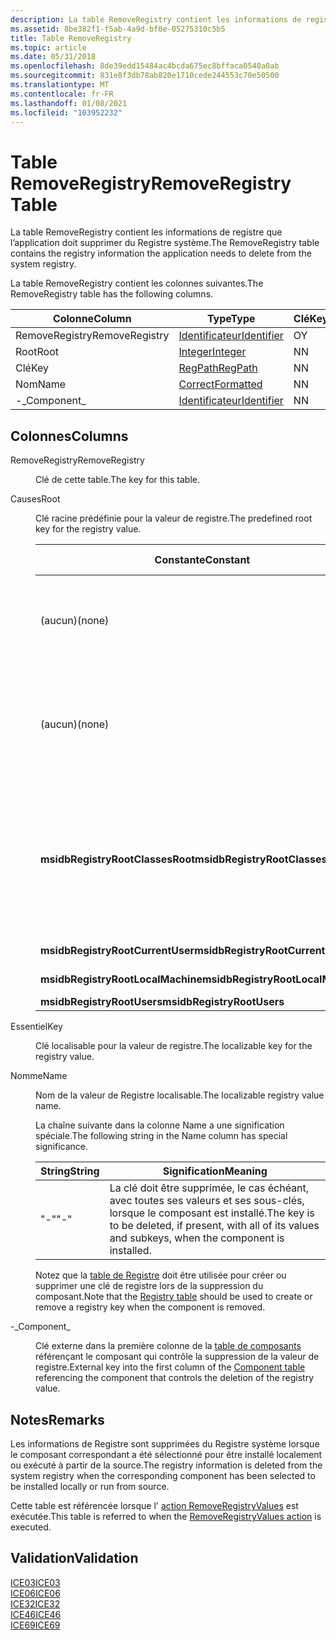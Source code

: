 ```yaml
---
description: La table RemoveRegistry contient les informations de registre que l’application doit supprimer du Registre système.
ms.assetid: 8be382f1-f5ab-4a9d-bf0e-05275310c5b5
title: Table RemoveRegistry
ms.topic: article
ms.date: 05/31/2018
ms.openlocfilehash: 8de39edd15484ac4bcda675ec8bffaca0540a0ab
ms.sourcegitcommit: 831e8f3db78ab820e1710cede244553c70e50500
ms.translationtype: MT
ms.contentlocale: fr-FR
ms.lasthandoff: 01/08/2021
ms.locfileid: "103952232"
---
```

# <a name="removeregistry-table"></a><span data-ttu-id="d8c3b-103">Table RemoveRegistry</span><span class="sxs-lookup"><span data-stu-id="d8c3b-103">RemoveRegistry Table</span></span>

<span data-ttu-id="d8c3b-104">La table RemoveRegistry contient les informations de registre que l’application doit supprimer du Registre système.</span><span class="sxs-lookup"><span data-stu-id="d8c3b-104">The RemoveRegistry table contains the registry information the application needs to delete from the system registry.</span></span>

<span data-ttu-id="d8c3b-105">La table RemoveRegistry contient les colonnes suivantes.</span><span class="sxs-lookup"><span data-stu-id="d8c3b-105">The RemoveRegistry table has the following columns.</span></span>



| <span data-ttu-id="d8c3b-106">Colonne</span><span class="sxs-lookup"><span data-stu-id="d8c3b-106">Column</span></span>         | <span data-ttu-id="d8c3b-107">Type</span><span class="sxs-lookup"><span data-stu-id="d8c3b-107">Type</span></span>                         | <span data-ttu-id="d8c3b-108">Clé</span><span class="sxs-lookup"><span data-stu-id="d8c3b-108">Key</span></span> | <span data-ttu-id="d8c3b-109">Nullable</span><span class="sxs-lookup"><span data-stu-id="d8c3b-109">Nullable</span></span> |
|----------------|------------------------------|-----|----------|
| <span data-ttu-id="d8c3b-110">RemoveRegistry</span><span class="sxs-lookup"><span data-stu-id="d8c3b-110">RemoveRegistry</span></span> | [<span data-ttu-id="d8c3b-111">Identificateur</span><span class="sxs-lookup"><span data-stu-id="d8c3b-111">Identifier</span></span>](identifier.md) | <span data-ttu-id="d8c3b-112">O</span><span class="sxs-lookup"><span data-stu-id="d8c3b-112">Y</span></span>   | <span data-ttu-id="d8c3b-113">N</span><span class="sxs-lookup"><span data-stu-id="d8c3b-113">N</span></span>        |
| <span data-ttu-id="d8c3b-114">Root</span><span class="sxs-lookup"><span data-stu-id="d8c3b-114">Root</span></span>           | [<span data-ttu-id="d8c3b-115">Integer</span><span class="sxs-lookup"><span data-stu-id="d8c3b-115">Integer</span></span>](integer.md)       | <span data-ttu-id="d8c3b-116">N</span><span class="sxs-lookup"><span data-stu-id="d8c3b-116">N</span></span>   | <span data-ttu-id="d8c3b-117">N</span><span class="sxs-lookup"><span data-stu-id="d8c3b-117">N</span></span>        |
| <span data-ttu-id="d8c3b-118">Clé</span><span class="sxs-lookup"><span data-stu-id="d8c3b-118">Key</span></span>            | [<span data-ttu-id="d8c3b-119">RegPath</span><span class="sxs-lookup"><span data-stu-id="d8c3b-119">RegPath</span></span>](regpath.md)       | <span data-ttu-id="d8c3b-120">N</span><span class="sxs-lookup"><span data-stu-id="d8c3b-120">N</span></span>   | <span data-ttu-id="d8c3b-121">N</span><span class="sxs-lookup"><span data-stu-id="d8c3b-121">N</span></span>        |
| <span data-ttu-id="d8c3b-122">Nom</span><span class="sxs-lookup"><span data-stu-id="d8c3b-122">Name</span></span>           | [<span data-ttu-id="d8c3b-123">Correct</span><span class="sxs-lookup"><span data-stu-id="d8c3b-123">Formatted</span></span>](formatted.md)   | <span data-ttu-id="d8c3b-124">N</span><span class="sxs-lookup"><span data-stu-id="d8c3b-124">N</span></span>   | <span data-ttu-id="d8c3b-125">O</span><span class="sxs-lookup"><span data-stu-id="d8c3b-125">Y</span></span>        |
| <span data-ttu-id="d8c3b-126">-\_</span><span class="sxs-lookup"><span data-stu-id="d8c3b-126">Component\_</span></span>    | [<span data-ttu-id="d8c3b-127">Identificateur</span><span class="sxs-lookup"><span data-stu-id="d8c3b-127">Identifier</span></span>](identifier.md) | <span data-ttu-id="d8c3b-128">N</span><span class="sxs-lookup"><span data-stu-id="d8c3b-128">N</span></span>   | <span data-ttu-id="d8c3b-129">N</span><span class="sxs-lookup"><span data-stu-id="d8c3b-129">N</span></span>        |



 

## <a name="columns"></a><span data-ttu-id="d8c3b-130">Colonnes</span><span class="sxs-lookup"><span data-stu-id="d8c3b-130">Columns</span></span>

<dl> <dt>

<span data-ttu-id="d8c3b-131"><span id="RemoveRegistry"></span><span id="removeregistry"></span><span id="REMOVEREGISTRY"></span>RemoveRegistry</span><span class="sxs-lookup"><span data-stu-id="d8c3b-131"><span id="RemoveRegistry"></span><span id="removeregistry"></span><span id="REMOVEREGISTRY"></span>RemoveRegistry</span></span>
</dt> <dd>

<span data-ttu-id="d8c3b-132">Clé de cette table.</span><span class="sxs-lookup"><span data-stu-id="d8c3b-132">The key for this table.</span></span>

</dd> <dt>

<span data-ttu-id="d8c3b-133"><span id="Root"></span><span id="root"></span><span id="ROOT"></span>Causes</span><span class="sxs-lookup"><span data-stu-id="d8c3b-133"><span id="Root"></span><span id="root"></span><span id="ROOT"></span>Root</span></span>
</dt> <dd>

<span data-ttu-id="d8c3b-134">Clé racine prédéfinie pour la valeur de registre.</span><span class="sxs-lookup"><span data-stu-id="d8c3b-134">The predefined root key for the registry value.</span></span>



| <span data-ttu-id="d8c3b-135">Constante</span><span class="sxs-lookup"><span data-stu-id="d8c3b-135">Constant</span></span>                          | <span data-ttu-id="d8c3b-136">Valeur hexadécimale</span><span class="sxs-lookup"><span data-stu-id="d8c3b-136">Hexadecimal</span></span> | <span data-ttu-id="d8c3b-137">Decimal</span><span class="sxs-lookup"><span data-stu-id="d8c3b-137">Decimal</span></span> | <span data-ttu-id="d8c3b-138">Clé racine</span><span class="sxs-lookup"><span data-stu-id="d8c3b-138">Root key</span></span>                                                                                                                                                                                                           |
|-----------------------------------|-------------|---------|--------------------------------------------------------------------------------------------------------------------------------------------------------------------------------------------------------------------|
| <span data-ttu-id="d8c3b-139">(aucun)</span><span class="sxs-lookup"><span data-stu-id="d8c3b-139">(none)</span></span>                            | <span data-ttu-id="d8c3b-140">\- 0x001</span><span class="sxs-lookup"><span data-stu-id="d8c3b-140">\- 0x001</span></span>    | <span data-ttu-id="d8c3b-141">-1</span><span class="sxs-lookup"><span data-stu-id="d8c3b-141">-1</span></span>      | <span data-ttu-id="d8c3b-142">**HKEY \_ Le \_** programme d’installation de l’utilisateur actuel définit cette clé lors de l’installation par utilisateur.</span><span class="sxs-lookup"><span data-stu-id="d8c3b-142">**HKEY\_CURRENT\_USER** Installer sets this key while doing a per-user installation.</span></span><br/>                                                                                                                    |
| <span data-ttu-id="d8c3b-143">(aucun)</span><span class="sxs-lookup"><span data-stu-id="d8c3b-143">(none)</span></span>                            | <span data-ttu-id="d8c3b-144">-0x001</span><span class="sxs-lookup"><span data-stu-id="d8c3b-144">-0x001</span></span>      | <span data-ttu-id="d8c3b-145">-1</span><span class="sxs-lookup"><span data-stu-id="d8c3b-145">-1</span></span>      | <span data-ttu-id="d8c3b-146">**HKEY \_ Le \_** programme d’installation de l’ordinateur local définit cette clé lors de l’installation de tous les utilisateurs avec [**ALLUSERS**](allusers.md) défini sur 1.</span><span class="sxs-lookup"><span data-stu-id="d8c3b-146">**HKEY\_LOCAL\_MACHINE** Installer sets this key while doing an all-users installation with [**ALLUSERS**](allusers.md) set to 1.</span></span><br/>                                                                       |
| <span data-ttu-id="d8c3b-147">**msidbRegistryRootClassesRoot**</span><span class="sxs-lookup"><span data-stu-id="d8c3b-147">**msidbRegistryRootClassesRoot**</span></span>  | <span data-ttu-id="d8c3b-148">0x000</span><span class="sxs-lookup"><span data-stu-id="d8c3b-148">0x000</span></span>       | <span data-ttu-id="d8c3b-149">0</span><span class="sxs-lookup"><span data-stu-id="d8c3b-149">0</span></span>       | <span data-ttu-id="d8c3b-150">**HKEY \_ CLASSES \_ racine** le programme d’installation supprime la valeur de la ruche des **\\ \\ classes logicielles HKCU** lors des installations dans le contexte d' [installation](installation-context.md)par utilisateur et par ordinateur.</span><span class="sxs-lookup"><span data-stu-id="d8c3b-150">**HKEY\_CLASSES\_ROOT** The installer removes the value from the **HKCU\\Software\\Classes** hive during installations in the per-user and per-machine [installation context](installation-context.md).</span></span><br/> |
| <span data-ttu-id="d8c3b-151">**msidbRegistryRootCurrentUser**</span><span class="sxs-lookup"><span data-stu-id="d8c3b-151">**msidbRegistryRootCurrentUser**</span></span>  | <span data-ttu-id="d8c3b-152">0x001</span><span class="sxs-lookup"><span data-stu-id="d8c3b-152">0x001</span></span>       | <span data-ttu-id="d8c3b-153">1</span><span class="sxs-lookup"><span data-stu-id="d8c3b-153">1</span></span>       | <span data-ttu-id="d8c3b-154">**HKEY \_ Current \_ User**</span><span class="sxs-lookup"><span data-stu-id="d8c3b-154">**HKEY\_CURRENT\_USER**</span></span>                                                                                                                                                                                            |
| <span data-ttu-id="d8c3b-155">**msidbRegistryRootLocalMachine**</span><span class="sxs-lookup"><span data-stu-id="d8c3b-155">**msidbRegistryRootLocalMachine**</span></span> | <span data-ttu-id="d8c3b-156">0x002</span><span class="sxs-lookup"><span data-stu-id="d8c3b-156">0x002</span></span>       | <span data-ttu-id="d8c3b-157">2</span><span class="sxs-lookup"><span data-stu-id="d8c3b-157">2</span></span>       | <span data-ttu-id="d8c3b-158">**HKEY \_ local \_ machine**</span><span class="sxs-lookup"><span data-stu-id="d8c3b-158">**HKEY\_LOCAL\_MACHINE**</span></span>                                                                                                                                                                                           |
| <span data-ttu-id="d8c3b-159">**msidbRegistryRootUsers**</span><span class="sxs-lookup"><span data-stu-id="d8c3b-159">**msidbRegistryRootUsers**</span></span>        | <span data-ttu-id="d8c3b-160">0x003</span><span class="sxs-lookup"><span data-stu-id="d8c3b-160">0x003</span></span>       | <span data-ttu-id="d8c3b-161">3</span><span class="sxs-lookup"><span data-stu-id="d8c3b-161">3</span></span>       | <span data-ttu-id="d8c3b-162">**HKEY, \_ utilisateurs**</span><span class="sxs-lookup"><span data-stu-id="d8c3b-162">**HKEY\_USERS**</span></span>                                                                                                                                                                                                    |



 

</dd> <dt>

<span data-ttu-id="d8c3b-163"><span id="Key"></span><span id="key"></span><span id="KEY"></span>Essentiel</span><span class="sxs-lookup"><span data-stu-id="d8c3b-163"><span id="Key"></span><span id="key"></span><span id="KEY"></span>Key</span></span>
</dt> <dd>

<span data-ttu-id="d8c3b-164">Clé localisable pour la valeur de registre.</span><span class="sxs-lookup"><span data-stu-id="d8c3b-164">The localizable key for the registry value.</span></span>

</dd> <dt>

<span data-ttu-id="d8c3b-165"><span id="Name"></span><span id="name"></span><span id="NAME"></span>Nomme</span><span class="sxs-lookup"><span data-stu-id="d8c3b-165"><span id="Name"></span><span id="name"></span><span id="NAME"></span>Name</span></span>
</dt> <dd>

<span data-ttu-id="d8c3b-166">Nom de la valeur de Registre localisable.</span><span class="sxs-lookup"><span data-stu-id="d8c3b-166">The localizable registry value name.</span></span>

<span data-ttu-id="d8c3b-167">La chaîne suivante dans la colonne Name a une signification spéciale.</span><span class="sxs-lookup"><span data-stu-id="d8c3b-167">The following string in the Name column has special significance.</span></span>



| <span data-ttu-id="d8c3b-168">String</span><span class="sxs-lookup"><span data-stu-id="d8c3b-168">String</span></span> | <span data-ttu-id="d8c3b-169">Signification</span><span class="sxs-lookup"><span data-stu-id="d8c3b-169">Meaning</span></span>                                                                                                    |
|--------|------------------------------------------------------------------------------------------------------------|
| <span data-ttu-id="d8c3b-170">"-"</span><span class="sxs-lookup"><span data-stu-id="d8c3b-170">"-"</span></span>    | <span data-ttu-id="d8c3b-171">La clé doit être supprimée, le cas échéant, avec toutes ses valeurs et ses sous-clés, lorsque le composant est installé.</span><span class="sxs-lookup"><span data-stu-id="d8c3b-171">The key is to be deleted, if present, with all of its values and subkeys, when the component is installed.</span></span> |



 

<span data-ttu-id="d8c3b-172">Notez que la [table de Registre](registry-table.md) doit être utilisée pour créer ou supprimer une clé de registre lors de la suppression du composant.</span><span class="sxs-lookup"><span data-stu-id="d8c3b-172">Note that the [Registry table](registry-table.md) should be used to create or remove a registry key when the component is removed.</span></span>

</dd> <dt>

<span data-ttu-id="d8c3b-173"><span id="Component_"></span><span id="component_"></span><span id="COMPONENT_"></span>-\_</span><span class="sxs-lookup"><span data-stu-id="d8c3b-173"><span id="Component_"></span><span id="component_"></span><span id="COMPONENT_"></span>Component\_</span></span>
</dt> <dd>

<span data-ttu-id="d8c3b-174">Clé externe dans la première colonne de la [table de composants](component-table.md) référençant le composant qui contrôle la suppression de la valeur de registre.</span><span class="sxs-lookup"><span data-stu-id="d8c3b-174">External key into the first column of the [Component table](component-table.md) referencing the component that controls the deletion of the registry value.</span></span>

</dd> </dl>

## <a name="remarks"></a><span data-ttu-id="d8c3b-175">Notes</span><span class="sxs-lookup"><span data-stu-id="d8c3b-175">Remarks</span></span>

<span data-ttu-id="d8c3b-176">Les informations de Registre sont supprimées du Registre système lorsque le composant correspondant a été sélectionné pour être installé localement ou exécuté à partir de la source.</span><span class="sxs-lookup"><span data-stu-id="d8c3b-176">The registry information is deleted from the system registry when the corresponding component has been selected to be installed locally or run from source.</span></span>

<span data-ttu-id="d8c3b-177">Cette table est référencée lorsque l' [action RemoveRegistryValues](removeregistryvalues-action.md) est exécutée.</span><span class="sxs-lookup"><span data-stu-id="d8c3b-177">This table is referred to when the [RemoveRegistryValues action](removeregistryvalues-action.md) is executed.</span></span>

## <a name="validation"></a><span data-ttu-id="d8c3b-178">Validation</span><span class="sxs-lookup"><span data-stu-id="d8c3b-178">Validation</span></span>

<dl>

[<span data-ttu-id="d8c3b-179">ICE03</span><span class="sxs-lookup"><span data-stu-id="d8c3b-179">ICE03</span></span>](ice03.md)  
[<span data-ttu-id="d8c3b-180">ICE06</span><span class="sxs-lookup"><span data-stu-id="d8c3b-180">ICE06</span></span>](ice06.md)  
[<span data-ttu-id="d8c3b-181">ICE32</span><span class="sxs-lookup"><span data-stu-id="d8c3b-181">ICE32</span></span>](ice32.md)  
[<span data-ttu-id="d8c3b-182">ICE46</span><span class="sxs-lookup"><span data-stu-id="d8c3b-182">ICE46</span></span>](ice46.md)  
[<span data-ttu-id="d8c3b-183">ICE69</span><span class="sxs-lookup"><span data-stu-id="d8c3b-183">ICE69</span></span>](ice69.md)  
</dl>

 

 




